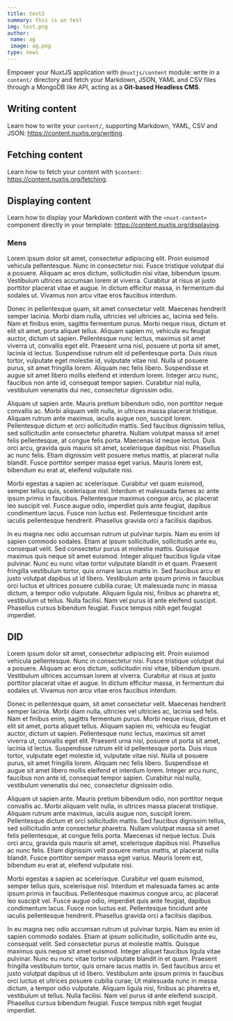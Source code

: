 ```yaml
---
title: test2
summary: this is an test
img: test.png
author:
 name: ag
 image: ag.png
type: news
---
```


Empower your NuxtJS application with `@nuxtjs/content` module: write in a `content/` directory and fetch your Markdown, JSON, YAML and CSV files through a MongoDB like API, acting as a **Git-based Headless CMS**.

## Writing content

Learn how to write your `content/`, supporting Markdown, YAML, CSV and JSON: https://content.nuxtjs.org/writing.

## Fetching content

Learn how to fetch your content with `$content`: https://content.nuxtjs.org/fetching.

## Displaying content

Learn how to display your Markdown content with the `<nuxt-content>` component directly in your template: https://content.nuxtjs.org/displaying.

### Mens
Lorem ipsum dolor sit amet, consectetur adipiscing elit. Proin euismod vehicula pellentesque. Nunc in consectetur nisi. Fusce tristique volutpat dui a posuere. Aliquam ac eros dictum, sollicitudin nisi vitae, bibendum ipsum. Vestibulum ultrices accumsan lorem at viverra. Curabitur at risus at justo porttitor placerat vitae et augue. In dictum efficitur massa, in fermentum dui sodales ut. Vivamus non arcu vitae eros faucibus interdum.

Donec in pellentesque quam, sit amet consectetur velit. Maecenas hendrerit semper lacinia. Morbi diam nulla, ultricies vel ultricies ac, lacinia sed felis. Nam et finibus enim, sagittis fermentum purus. Morbi neque risus, dictum et elit sit amet, porta aliquet tellus. Aliquam sapien mi, vehicula eu feugiat auctor, dictum ut sapien. Pellentesque nunc lectus, maximus sit amet viverra ut, convallis eget elit. Praesent urna nisl, posuere ut porta sit amet, lacinia id lectus. Suspendisse rutrum elit id pellentesque porta. Duis risus tortor, vulputate eget molestie id, vulputate vitae nisl. Nulla ut posuere purus, sit amet fringilla lorem. Aliquam nec felis libero. Suspendisse et augue sit amet libero mollis eleifend et interdum lorem. Integer arcu nunc, faucibus non ante id, consequat tempor sapien. Curabitur nisl nulla, vestibulum venenatis dui nec, consectetur dignissim odio.

Aliquam ut sapien ante. Mauris pretium bibendum odio, non porttitor neque convallis ac. Morbi aliquam velit nulla, in ultrices massa placerat tristique. Aliquam rutrum ante maximus, iaculis augue non, suscipit lorem. Pellentesque dictum et orci sollicitudin mattis. Sed faucibus dignissim tellus, sed sollicitudin ante consectetur pharetra. Nullam volutpat massa sit amet felis pellentesque, at congue felis porta. Maecenas id neque lectus. Duis orci arcu, gravida quis mauris sit amet, scelerisque dapibus nisi. Phasellus ac nunc felis. Etiam dignissim velit posuere metus mattis, at placerat nulla blandit. Fusce porttitor semper massa eget varius. Mauris lorem est, bibendum eu erat at, eleifend vulputate nisi.

Morbi egestas a sapien ac scelerisque. Curabitur vel quam euismod, semper tellus quis, scelerisque nisl. Interdum et malesuada fames ac ante ipsum primis in faucibus. Pellentesque maximus congue arcu, ac placerat leo suscipit vel. Fusce augue odio, imperdiet quis ante feugiat, dapibus condimentum lacus. Fusce non luctus est. Pellentesque tincidunt ante iaculis pellentesque hendrerit. Phasellus gravida orci a facilisis dapibus.

In eu magna nec odio accumsan rutrum ut pulvinar turpis. Nam eu enim id sapien commodo sodales. Etiam at ipsum sollicitudin, sollicitudin ante eu, consequat velit. Sed consectetur purus at molestie mattis. Quisque maximus quis neque sit amet euismod. Integer aliquet faucibus ligula vitae pulvinar. Nunc eu nunc vitae tortor vulputate blandit in et quam. Praesent fringilla vestibulum tortor, quis ornare lacus mattis in. Sed faucibus arcu et justo volutpat dapibus ut id libero. Vestibulum ante ipsum primis in faucibus orci luctus et ultrices posuere cubilia curae; Ut malesuada nunc in massa dictum, a tempor odio vulputate. Aliquam ligula nisi, finibus ac pharetra et, vestibulum ut tellus. Nulla facilisi. Nam vel purus id ante eleifend suscipit. Phasellus cursus bibendum feugiat. Fusce tempus nibh eget feugiat imperdiet.

## DID
Lorem ipsum dolor sit amet, consectetur adipiscing elit. Proin euismod vehicula pellentesque. Nunc in consectetur nisi. Fusce tristique volutpat dui a posuere. Aliquam ac eros dictum, sollicitudin nisi vitae, bibendum ipsum. Vestibulum ultrices accumsan lorem at viverra. Curabitur at risus at justo porttitor placerat vitae et augue. In dictum efficitur massa, in fermentum dui sodales ut. Vivamus non arcu vitae eros faucibus interdum.



Donec in pellentesque quam, sit amet consectetur velit. Maecenas hendrerit semper lacinia. Morbi diam nulla, ultricies vel ultricies ac, lacinia sed felis. Nam et finibus enim, sagittis fermentum purus. Morbi neque risus, dictum et elit sit amet, porta aliquet tellus. Aliquam sapien mi, vehicula eu feugiat auctor, dictum ut sapien. Pellentesque nunc lectus, maximus sit amet viverra ut, convallis eget elit. Praesent urna nisl, posuere ut porta sit amet, lacinia id lectus. Suspendisse rutrum elit id pellentesque porta. Duis risus tortor, vulputate eget molestie id, vulputate vitae nisl. Nulla ut posuere purus, sit amet fringilla lorem. Aliquam nec felis libero. Suspendisse et augue sit amet libero mollis eleifend et interdum lorem. Integer arcu nunc, faucibus non ante id, consequat tempor sapien. Curabitur nisl nulla, vestibulum venenatis dui nec, consectetur dignissim odio.



Aliquam ut sapien ante. Mauris pretium bibendum odio, non porttitor neque convallis ac. Morbi aliquam velit nulla, in ultrices massa placerat tristique. Aliquam rutrum ante maximus, iaculis augue non, suscipit lorem. Pellentesque dictum et orci sollicitudin mattis. Sed faucibus dignissim tellus, sed sollicitudin ante consectetur pharetra. Nullam volutpat massa sit amet felis pellentesque, at congue felis porta. Maecenas id neque lectus. Duis orci arcu, gravida quis mauris sit amet, scelerisque dapibus nisi. Phasellus ac nunc felis. Etiam dignissim velit posuere metus mattis, at placerat nulla blandit. Fusce porttitor semper massa eget varius. Mauris lorem est, bibendum eu erat at, eleifend vulputate nisi.



Morbi egestas a sapien ac scelerisque. Curabitur vel quam euismod, semper tellus quis, scelerisque nisl. Interdum et malesuada fames ac ante ipsum primis in faucibus. Pellentesque maximus congue arcu, ac placerat leo suscipit vel. Fusce augue odio, imperdiet quis ante feugiat, dapibus condimentum lacus. Fusce non luctus est. Pellentesque tincidunt ante iaculis pellentesque hendrerit. Phasellus gravida orci a facilisis dapibus.



In eu magna nec odio accumsan rutrum ut pulvinar turpis. Nam eu enim id sapien commodo sodales. Etiam at ipsum sollicitudin, sollicitudin ante eu, consequat velit. Sed consectetur purus at molestie mattis. Quisque maximus quis neque sit amet euismod. Integer aliquet faucibus ligula vitae pulvinar. Nunc eu nunc vitae tortor vulputate blandit in et quam. Praesent fringilla vestibulum tortor, quis ornare lacus mattis in. Sed faucibus arcu et justo volutpat dapibus ut id libero. Vestibulum ante ipsum primis in faucibus orci luctus et ultrices posuere cubilia curae; Ut malesuada nunc in massa dictum, a tempor odio vulputate. Aliquam ligula nisi, finibus ac pharetra et, vestibulum ut tellus. Nulla facilisi. Nam vel purus id ante eleifend suscipit. Phasellus cursus bibendum feugiat. Fusce tempus nibh eget feugiat imperdiet.